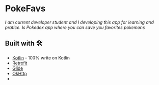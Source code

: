 # PokeFavs
_I am current developer student and I developing this app for learning and pratice. Is Pokedex app where you can save you favorites pokemons_

## Built with 🛠️

* [Kotlin](https://kotlinlang.org/) - 100% write on Kotlin
* [Retrofit](https://square.github.io/retrofit/)
* [Glide](https://github.com/bumptech/glide)
* [OkHttp](https://square.github.io/okhttp/recipes/)
* 
